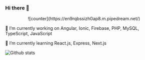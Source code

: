 ### Hi there 👋  

<p align="center">
  ![counter](https://en9rqbssizh0ap8.m.pipedream.net/)  
</p>

🔭 I’m currently working on Angular, Ionic, Firebase, PHP, MySQL, TypeScript, JavaScript  

🌱 I’m currently learning React.js, Express, Next.js  


<!--
**jaypatel1210/jaypatel1210** is a ✨ _special_ ✨ repository because its `README.md` (this file) appears on your GitHub profile.

Here are some ideas to get you started:
- 👯 I’m looking to collaborate on ...
- 🤔 I’m looking for help with ...
- 💬 Ask me about ...
- 📫 How to reach me: ...
- 😄 Pronouns: ...
- ⚡ Fun fact: ...
-->

![Github stats](https://github-readme-stats.vercel.app/api?username=jaypatel1210)  

